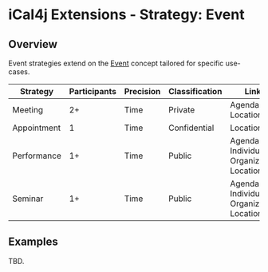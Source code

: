 # iCal4j Extensions - Strategy: Event

## Overview

Event strategies extend on the [Event](/extensions/concept/event) concept tailored for specific use-cases.


 | Strategy    | Participants | Precision | Classification | Links                                       |
|-------------|--------------|-----------|----------------|---------------------------------------------|
| Meeting     | 2+           | Time      | Private        | Agenda, Location                            |
| Appointment | 1            | Time      | Confidential   | Location                                    |
| Performance | 1+           | Time      | Public         | Agenda, Individual+, Organization, Location |
| Seminar     | 1+           | Time      | Public         | Agenda, Individual+, Organization, Location |

## Examples

TBD.
